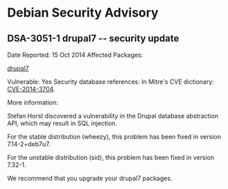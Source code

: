 
Debian Security Advisory
========================


DSA-3051-1 drupal7 -- security update
-------------------------------------



Date Reported:
15 Oct 2014
Affected Packages:

[drupal7](https://packages.debian.org/src:drupal7)

Vulnerable:
Yes
Security database references:
In Mitre's CVE dictionary: [CVE-2014-3704](https://security-tracker.debian.org/tracker/CVE-2014-3704).  

More information:

Stefan Horst discovered a vulnerability in the Drupal database
abstraction API, which may result in SQL injection.


For the stable distribution (wheezy), this problem has been fixed in
version 7.14-2+deb7u7.


For the unstable distribution (sid), this problem has been fixed in
version 7.32-1.


We recommend that you upgrade your drupal7 packages.





